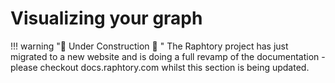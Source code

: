 # Visualizing your graph

!!! warning ":construction: Under Construction :construction: "
    The Raphtory project has just migrated to a new website and is doing a full revamp of the documentation - please checkout docs.raphtory.com whilst this section is being updated.